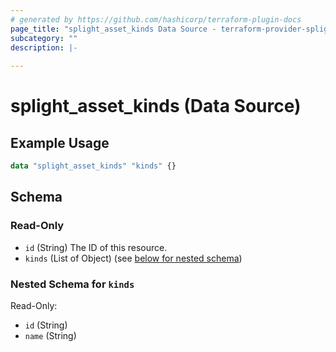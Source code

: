 ```yaml
---
# generated by https://github.com/hashicorp/terraform-plugin-docs
page_title: "splight_asset_kinds Data Source - terraform-provider-splight"
subcategory: ""
description: |-
  
---
```


# splight_asset_kinds (Data Source)



## Example Usage

```terraform
data "splight_asset_kinds" "kinds" {}
```

<!-- schema generated by tfplugindocs -->
## Schema

### Read-Only

- `id` (String) The ID of this resource.
- `kinds` (List of Object) (see [below for nested schema](#nestedatt--kinds))

<a id="nestedatt--kinds"></a>
### Nested Schema for `kinds`

Read-Only:

- `id` (String)
- `name` (String)
